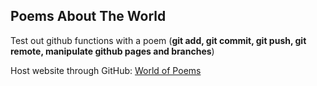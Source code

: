 ## Poems About The World 

Test out github functions with a poem (**git add, git commit, git push, git remote, manipulate github pages and branches**)

Host website through GitHub: [World of Poems](https://haihuanchen.github.io/poems-website/)


